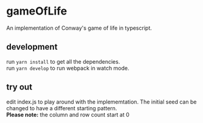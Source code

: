 # gameOfLife

An implementation of Conway's game of life in typescript. 

## development

run ```yarn install``` to get all the dependencies.  
run ```yarn develop``` to run webpack in watch mode.

## try out
edit index.js to play around with the implememtation. The initial seed can be changed to have a different starting pattern.   
**Please note:** the column and row count start at 0
